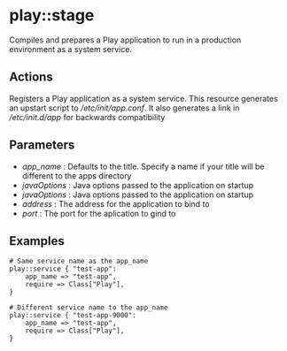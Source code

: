 play::stage
==============

Compiles and prepares a Play application to run in a production environment as a system service.

Actions
-------
Registers a Play application as a system service. 
This resource generates an upstart script to _/etc/init/app.conf_. It also generates a link
in _/etc/init.d/app_ for backwards compatibility

Parameters
----------

* *app_name* :  Defaults to the title. Specify a name if your title will be different to the apps directory
* *javaOptions* : Java options passed to the application on startup
* *javaOptions* : Java options passed to the application on startup
* *address* : The address for the application to bind to
* *port* : The port for the aplication to gind to

Examples
--------

	# Same service name as the app_name
	play::service { "test-app":
		app_name => "test-app",
		require => Class["Play"],
	}

	# Different service name to the app_name
	play::service { "test-app-9000":
		app_name => "test-app",
		require => Class["Play"],
	}
